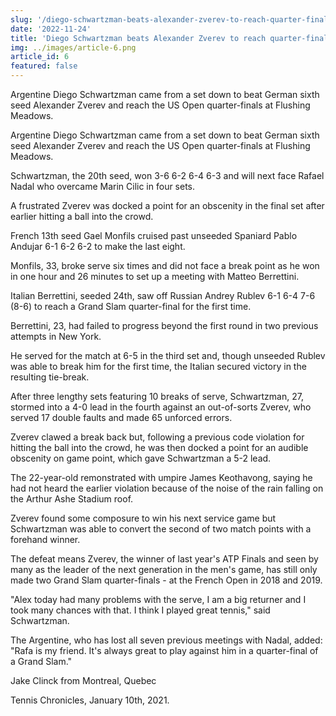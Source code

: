 ```yaml
---
slug: '/diego-schwartzman-beats-alexander-zverev-to-reach-quarter-finals'
date: '2022-11-24'
title: 'Diego Schwartzman beats Alexander Zverev to reach quarter-finals'
img: ../images/article-6.png
article_id: 6
featured: false
---
```


Argentine Diego Schwartzman came from a set down to beat German sixth seed Alexander Zverev and reach the US Open quarter-finals at Flushing Meadows.

Argentine Diego Schwartzman came from a set down to beat German sixth seed Alexander Zverev and reach the US Open quarter-finals at Flushing Meadows.

Schwartzman, the 20th seed, won 3-6 6-2 6-4 6-3 and will next face Rafael Nadal who overcame Marin Cilic in four sets.

A frustrated Zverev was docked a point for an obscenity in the final set after earlier hitting a ball into the crowd.

French 13th seed Gael Monfils cruised past unseeded Spaniard Pablo Andujar 6-1 6-2 6-2 to make the last eight.

Monfils, 33, broke serve six times and did not face a break point as he won in one hour and 26 minutes to set up a meeting with Matteo Berrettini.

Italian Berrettini, seeded 24th, saw off Russian Andrey Rublev 6-1 6-4 7-6 (8-6) to reach a Grand Slam quarter-final for the first time.

Berrettini, 23, had failed to progress beyond the first round in two previous attempts in New York.

He served for the match at 6-5 in the third set and, though unseeded Rublev was able to break him for the first time, the Italian secured victory in the resulting tie-break.

After three lengthy sets featuring 10 breaks of serve, Schwartzman, 27, stormed into a 4-0 lead in the fourth against an out-of-sorts Zverev, who served 17 double faults and made 65 unforced errors.

Zverev clawed a break back but, following a previous code violation for hitting the ball into the crowd, he was then docked a point for an audible obscenity on game point, which gave Schwartzman a 5-2 lead.

The 22-year-old remonstrated with umpire James Keothavong, saying he had not heard the earlier violation because of the noise of the rain falling on the Arthur Ashe Stadium roof.

Zverev found some composure to win his next service game but Schwartzman was able to convert the second of two match points with a forehand winner.

The defeat means Zverev, the winner of last year's ATP Finals and seen by many as the leader of the next generation in the men's game, has still only made two Grand Slam quarter-finals - at the French Open in 2018 and 2019.

"Alex today had many problems with the serve, I am a big returner and I took many chances with that. I think I played great tennis," said Schwartzman.

The Argentine, who has lost all seven previous meetings with Nadal, added: "Rafa is my friend. It's always great to play against him in a quarter-final of a Grand Slam."

Jake Clinck from Montreal, Quebec

Tennis Chronicles, January 10th, 2021.
